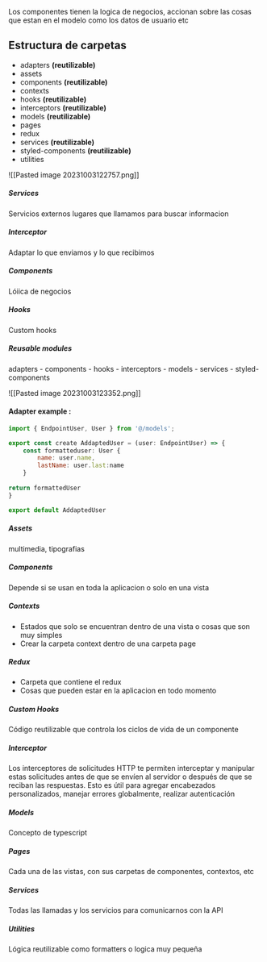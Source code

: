Los componentes tienen la logica de negocios, accionan sobre las cosas que estan en el modelo como los datos de usuario etc

## Estructura de carpetas
- adapters **(reutilizable)**
- assets
- components **(reutilizable)** 
- contexts
- hooks **(reutilizable)**
- interceptors **(reutilizable)**
- models **(reutilizable)**
- pages
- redux
- services **(reutilizable)**
- styled-components **(reutilizable)**
- utilities

![[Pasted image 20231003122757.png]]

##### Services
Servicios externos lugares que llamamos para buscar informacion

##### Interceptor 
Adaptar lo que enviamos y lo que recibimos
##### Components
Lóiica de negocios

##### Hooks
Custom hooks

##### Reusable modules
adapters - components - hooks - interceptors - models - services - styled-components

![[Pasted image 20231003123352.png]]

#### Adapter example : 

```jsx
import { EndpointUser, User } from '@/models';

export const create AddaptedUser = (user: EndpointUser) => {
	const formatteduser: User {
		name: user.name,
		lastName: user.last:name
	}
	
return formattedUser
}

export default AddaptedUser
```
 
##### Assets
multimedia, tipografias

##### Components
Depende si se usan en toda la aplicacion o solo en una vista

##### Contexts
- Estados que solo se encuentran dentro de una vista o cosas que son muy simples
- Crear la carpeta context dentro de una carpeta page

##### Redux
- Carpeta que contiene el redux 
- Cosas que pueden estar en la aplicacion en todo momento

##### Custom Hooks
Código reutilizable que controla los ciclos de vida de un componente

##### Interceptor
Los interceptores de solicitudes HTTP te permiten interceptar y manipular estas solicitudes antes de que se envíen al servidor o después de que se reciban las respuestas. Esto es útil para agregar encabezados personalizados, manejar errores globalmente, realizar autenticación

##### Models
Concepto de typescript

##### Pages
Cada una de las vistas, con sus carpetas de componentes, contextos, etc

##### Services
Todas las llamadas y los servicios para comunicarnos con la API

##### Utilities
Lógica reutilizable como formatters o logica muy pequeña 